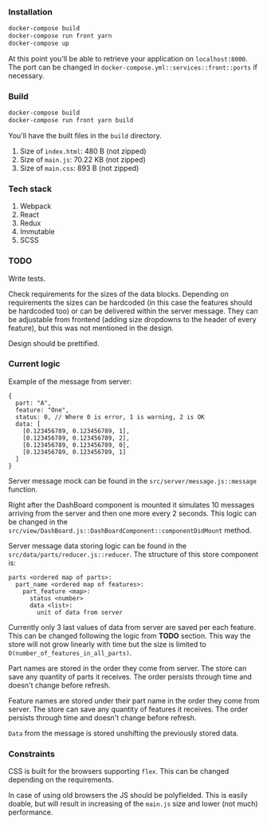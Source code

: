### Installation

```sh
docker-compose build
docker-compose run front yarn
docker-compose up
```

At this point you'll be able to retrieve your application on `localhost:8000`. The port
 can be changed in `docker-compose.yml::services::front::ports` if necessary.

### Build

```sh
docker-compose build
docker-compose run front yarn build
```

You'll have the built files in the `build` directory.

1. Size of `index.html`: 480 B (not zipped)
1. Size of `main.js`: 70.22 KB (not zipped)
1. Size of `main.css`: 893 B (not zipped)

### Tech stack

1. Webpack
1. React
1. Redux
1. Immutable
1. SCSS

### TODO

Write tests.

Check requirements for the sizes of the data blocks. Depending on requirements the sizes
 can be hardcoded (in this case the features should be hardcoded too) or can be delivered
 within the server message. They can be adjustable from frontend (adding size dropdowns
 to the header of every feature), but this was not mentioned in the design.

Design should be prettified.

### Current logic

Example of the message from server:
```
{
  part: "A",
  feature: "One",
  status: 0, // Where 0 is error, 1 is warning, 2 is OK
  data: [
    [0.123456789, 0.123456789, 1],
    [0.123456789, 0.123456789, 2],
    [0.123456789, 0.123456789, 0],
    [0.123456789, 0.123456789, 1]
  ]
}
```

Server message mock can be found in the `src/server/message.js::message` function.

Right after the DashBoard component is mounted it simulates 10 messages arriving from the
 server and then one more every 2 seconds. This logic can be changed in the
 `src/view/DashBoard.js::DashBoardComponent::componentDidMount` method.

Server message data storing logic can be found in the `src/data/parts/reducer.js::reducer`.
 The structure of this store component is:
```
parts <ordered map of parts>:
  part_name <ordered map of features>:
    part_feature <map>:
      status <number>
      data <list>:
        unit of data from server
```

Currently only 3 last values of data from server are saved per each feature. This can be
 changed following the logic from **TODO** section. This way the store will not grow
 linearly with time but the size is limited to `O(number_of_features_in_all_parts)`.

Part names are stored in the order they come from server. The store can save any quantity
 of parts it receives. The order persists through time and doesn't change before refresh.

Feature names are stored under their part name in the order they come from server.
 The store can save any quantity of features it receives. The order persists through time
 and doesn't change before refresh.

`Data` from the message is stored unshifting the previously stored data.

### Constraints

CSS is built for the browsers supporting `flex`. This can be changed depending on the
 requirements.

In case of using old browsers the JS should be polyfielded. This is easily doable, but
 will result in increasing of the `main.js` size and lower (not much) performance.
